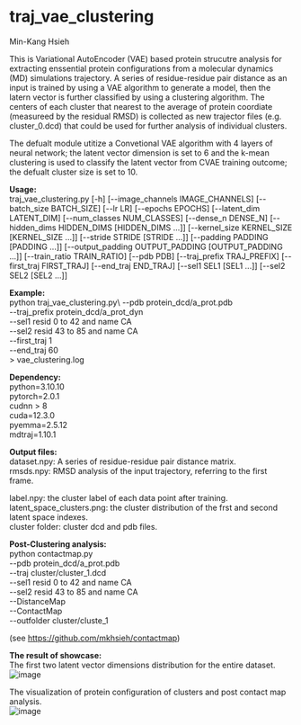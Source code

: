 # traj_vae_clustering
Min-Kang Hsieh

This is Variational AutoEncoder (VAE) based protein strucutre analysis for extracting enssential protein configurations from a molecular dynamics (MD) simulations trajectory.
A series of residue-residue pair distance as an input is trained by using a VAE algorithm to generate a model, then the latern vector is further classified by using a clustering algorithm.
The centers of each cluster that nearest to the average of protein coordiate (measureed by the residual RMSD) is collected as new trajector files (e.g. cluster_0.dcd) that could be used for further analysis of individual clusters. 

The defualt module utitize a Convetional VAE algorithm with 4 layers of neural network; the latent vector dimension is set to 6 and the k-mean clustering is used to classify the latent vector from CVAE training outcome; the defualt cluster size is set to 10.  

**Usage:**\
traj_vae_clustering.py [-h] [--image_channels IMAGE_CHANNELS] [--batch_size BATCH_SIZE] [--lr LR] [--epochs EPOCHS] [--latent_dim LATENT_DIM] [--num_classes NUM_CLASSES] [--dense_n DENSE_N]
                              [--hidden_dims HIDDEN_DIMS [HIDDEN_DIMS ...]] [--kernel_size KERNEL_SIZE [KERNEL_SIZE ...]] [--stride STRIDE [STRIDE ...]] [--padding PADDING [PADDING ...]]
                              [--output_padding OUTPUT_PADDING [OUTPUT_PADDING ...]] [--train_ratio TRAIN_RATIO] [--pdb PDB] [--traj_prefix TRAJ_PREFIX] [--first_traj FIRST_TRAJ] [--end_traj END_TRAJ]
                              [--sel1 SEL1 [SEL1 ...]] [--sel2 SEL2 [SEL2 ...]]


**Example:**\
python traj_vae_clustering.py\ --pdb protein_dcd/a_prot.pdb \
                            --traj_prefix protein_dcd/a_prot_dyn \
                            --sel1 resid 0 to 42 and name CA \
                            --sel2 resid 43 to 85 and name CA \
                            --first_traj 1 \
                            --end_traj 60 \
                            > vae_clustering.log

**Dependency:**\
python=3.10.10\
pytorch=2.0.1\
cudnn > 8\
cuda=12.3.0\
pyemma=2.5.12\
mdtraj=1.10.1

**Output files:**\
dataset.npy: A series of residue-residue pair distance matrix.\
rmsds.npy: RMSD analysis of the input trajectory, referring to the first frame.

label.npy: the cluster label of each data point after training.\
latent_space_clusters.png: the cluster distribution of the frst and second latent space indexes.\
cluster folder: cluster dcd and pdb files.

**Post-Clustering analysis:**\
python contactmap.py\
--pdb protein_dcd/a_prot.pdb\
--traj cluster/cluster_1.dcd\
--sel1 resid 0 to 42 and name CA\
--sel2 resid 43 to 85 and name CA\
--DistanceMap\
--ContactMap\
--outfolder cluster/cluste_1

(see https://github.com/mkhsieh/contactmap)

**The result of showcase:**\
The first two latent vector dimensions distribution for the entire dataset.\
![image](https://github.com/user-attachments/assets/f59db56e-de36-4aa4-816a-a527613b47be)

The visualization of protein configuration of clusters and post contact map analysis. \
![image](https://github.com/user-attachments/assets/4cace5d1-af7c-436e-9aa0-f6a3a6a97df6)

